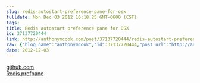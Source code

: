 ```yaml
---
slug: redis-autostart-preference-pane-for-osx
fulldate: Mon Dec 03 2012 16:18:25 GMT-0600 (CST)
tags:
title: Redis autostart preference pane for OSX
id: 37137720444
link: http://anthonymcook.com/post/37137720444/redis-autostart-preference-pane-for-osx
raw: {"blog_name":"anthonymcook","id":37137720444,"post_url":"http://anthonymcook.com/post/37137720444/redis-autostart-preference-pane-for-osx","slug":"redis-autostart-preference-pane-for-osx","type":"link","date":"2012-12-03 22:18:25 GMT","timestamp":1354573105,"state":"published","format":"html","reblog_key":"Gt1Jc53a","tags":[],"short_url":"http://tmblr.co/Z8I8zxYbbAHy","summary":"Redis autostart preference pane for OSX","recommended_source":null,"recommended_color":null,"highlighted":[],"note_count":0,"title":"Redis autostart preference pane for OSX","url":"https://github.com/dquimper/Redis.prefPane","link_author":null,"excerpt":null,"publisher":"github.com","description":"","reblog":{"tree_html":"","comment":""},"trail":[],"body":"<a href=\"https://github.com/dquimper/Redis.prefPane\">https://github.com/dquimper/Redis.prefPane</a>\n\n"}
date: 2012-12-03
---
```


<aside class="url"><a href="https://github.com/dquimper/Redis.prefPane">
<div>github.com</div>
Redis.prefpane
</a></aside>
